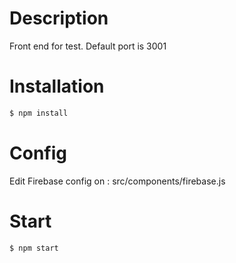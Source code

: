 # Description
Front end for test. Default port is 3001

# Installation

```bash
$ npm install
```

# Config
Edit Firebase config on : src/components/firebase.js

# Start
```bash
$ npm start
```
